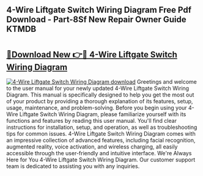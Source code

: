 ## 4-Wire Liftgate Switch Wiring Diagram Free Pdf Download - Part-8Sf New Repair Owner Guide KTMDB

# <h2><a href="http://dfqz9sq.blite.top/?on=4-Wire+Liftgate+Switch+Wiring+Diagram">🔗Download New 👉🔴 4-Wire Liftgate Switch Wiring Diagram</a></h2>

[![4-Wire Liftgate Switch Wiring Diagram download](https://i.imgur.com/lujVjoI.png)](http://dfqz9sq.blite.top/?on=4-Wire+Liftgate+Switch+Wiring+Diagram)
Greetings and welcome to the user manual for your newly updated 4-Wire Liftgate Switch Wiring Diagram. This manual is specifically designed to help you get the most out of your product by providing a thorough explanation of its features, setup, usage, maintenance, and problem-solving. Before you begin using your 4-Wire Liftgate Switch Wiring Diagram, please familiarize yourself with its functions and features by reading this user manual. You'll find clear instructions for installation, setup, and operation, as well as troubleshooting tips for common issues. 4-Wire Liftgate Switch Wiring Diagram comes with an impressive collection of advanced features, including facial recognition, augmented reality, voice activation, and wireless charging, all easily accessible through the user-friendly and intuitive interface. We're Always Here for You 4-Wire Liftgate Switch Wiring Diagram. Our customer support team is dedicated to assisting you with any inquiries.
